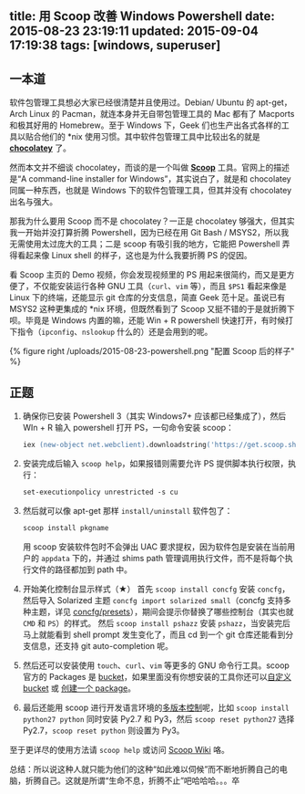 title: 用 Scoop 改善 Windows Powershell
date: 2015-08-23 23:19:11
updated: 2015-09-04 17:19:38
tags: [windows, superuser]
---

## 一本道
软件包管理工具想必大家已经很清楚并且使用过。Debian/ Ubuntu 的 apt-get，Arch Linux 的 
Pacman，就连本身并无自带包管理工具的 Mac 都有了 Macports 和极其好用的 Homebrew。至于 
Windows 下，Geek 们也生产出各式各样的工具以贴合他们的 \*nix 
使用习惯。其中软件包管理工具中比较出名的就是 **[chocolatey](https://chocolatey.org/)** 了。

然而本文并不细谈 chocolatey，而谈的是一个叫做 **[Scoop](http://scoop.sh/)** 
工具。官网上的描述是“A command-line installer for Windows”，其实说白了，就是和 
chocolatey 同属一种东西，也就是 Windows 下的软件包管理工具，但其并没有 chocolatey 出名与强大。

那我为什么要用 Scoop 而不是 chocolatey？一正是 chocolatey 
够强大，但其实我一开始并没打算折腾 Powershell，因为已经在用 
Git Bash / MSYS2，所以我无需使用太过庞大的工具；二是 scoop 
有吸引我的地方，它能把 Powershell 弄得看起来像 Linux shell 
的样子，这也是为什么我要折腾 PS 的促因。

看 Scoop 主页的 Demo 视频，你会发现视频里的 PS 用起来很简约，而又是更方便了，不仅能安装运行各种 
GNU 工具（`curl`、`vim` 等），而且 `$PS1` 看起来像是 Linux 下的终端，还能显示 git 
仓库的分支信息，简直 Geek 范十足。虽说已有 MSYS2 这种更集成的 \*nix 环境，但既然看到了 
Scoop 又挺不错的于是就折腾下呗。毕竟是 Windows 内置的嘛，还能 Win + R powershell 
快速打开，有时候打下指令（`ipconfig`、`nslookup` 什么的）还是会用到的呢。

{% figure right /uploads/2015-08-23-powershell.png "配置 Scoop 后的样子" %}

## 正题
1. 确保你已安装 Powershell 3（其实 Windows7+ 应该都已经集成了），然后 WIn + R 输入 powershell 打开 PS，一句命令安装 scoop：
   ``` ps
   iex (new-object net.webclient).downloadstring('https://get.scoop.sh')
   ```

2. 安装完成后输入 `scoop help`，如果报错则需要允许 PS 提供脚本执行权限，执行：
   ``` ps
   set-executionpolicy unrestricted -s cu
   ```

3. 然后就可以像 apt-get 那样 `install/uninstall` 软件包了：
   ``` ps
   scoop install pkgname
   ```
   用 scoop 安装软件包时不会弹出 UAC 要求提权，因为软件包是安装在当前用户的 `appdata` 下的，并通过 shims path 管理调用执行文件，而不是将每个执行文件的路径都加到 path 中。

4. 开始美化控制台显示样式（★）
   首先 `scoop install concfg` 安装 `concfg`，然后导入 Solarized 主题 `concfg import solarized small`（concfg 支持多种主题，详见 [concfg/presets](https://github.com/lukesampson/concfg/tree/master/presets)），期间会提示你替换了哪些控制台（其实也就 `CMD` 和 `PS`）的样式。
   然后 `scoop install pshazz` 安装 `pshazz`，当安装完后马上就能看到 shell prompt 发生变化了，而且 cd 到一个 git 仓库还能看到分支信息，还支持 git auto-completion 呢。

5. 然后还可以安装使用 `touch`、`curl`、`vim` 等更多的 GNU 命令行工具。scoop 官方的 Packages 是 [bucket](https://github.com/lukesampson/scoop/tree/master/bucket)，如果里面没有你想安装的工具你还可以[自定义 bucket](https://github.com/lukesampson/scoop/wiki/Buckets#creating-your-own-bucket) 或 [创建一个 package](https://github.com/lukesampson/scoop/wiki/Creating-an-app-manifest)。

6. 最后还能用 scoop 进行开发语言环境的[多版本控制](https://github.com/lukesampson/scoop/wiki/Switching-Ruby-and-Python-Versions)呢，比如 `scoop install python27 python` 同时安装 Py2.7 和 Py3，然后 `scoop reset python27` 选择 Py2.7，`scoop reset python` 则设置为 Py3。

至于更详尽的使用方法请 `scoop help` 或访问 [Scoop Wiki](https://github.com/lukesampson/scoop/wiki) 咯。

总结：所以说这种人就只能为他们的这种“如此难以伺候”而不断地折腾自己的电脑，折腾自己。这就是所谓“生命不息，折腾不止”吧哈哈哈。。。卒
